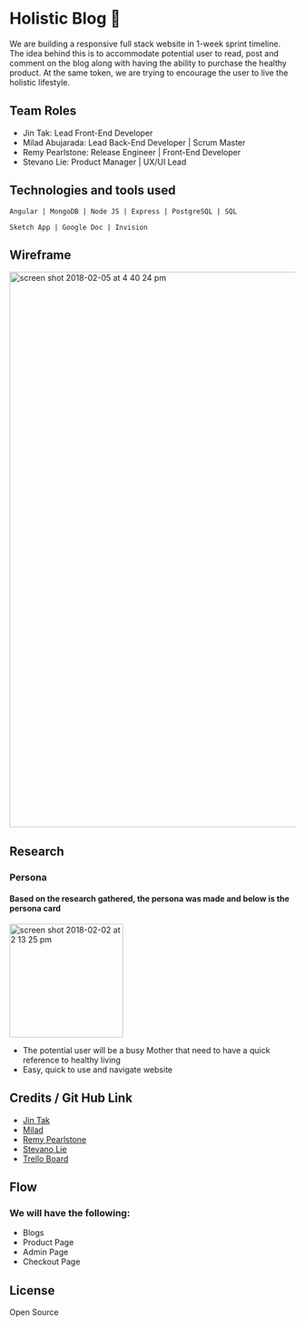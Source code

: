
# Holistic Blog :herb:

We are building a responsive full stack website in 1-week sprint timeline. The idea behind this is to accommodate potential user to read, post and comment on the blog along with having the ability to purchase the healthy product. At the same token, we are trying to encourage the user to live the holistic lifestyle. 

## Team Roles 

* Jin Tak: Lead Front-End Developer
* Milad Abujarada: Lead Back-End Developer | Scrum Master
* Remy Pearlstone: Release Engineer | Front-End Developer
* Stevano Lie: Product Manager | UX/UI Lead


## Technologies and tools used
```
Angular | MongoDB | Node JS | Express | PostgreSQL | SQL
```

```
Sketch App | Google Doc | Invision 
```


## Wireframe 

<img width="978" alt="screen shot 2018-02-05 at 4 40 24 pm" src="https://user-images.githubusercontent.com/26607760/35834524-74448648-0a93-11e8-8498-2499d46f542b.png">


## Research
### Persona
#### Based on the research gathered, the persona was made and below is the persona card 

<img width="200" alt="screen shot 2018-02-02 at 2 13 25 pm" src="https://user-images.githubusercontent.com/26607760/35755157-6e54dd36-0823-11e8-9d1f-ba780d07164d.png">

* The potential user will be a busy Mother that need to have a quick reference to healthy living
* Easy, quick to use and navigate website

## Credits / Git Hub Link
* [ Jin Tak ]( https://github.com/JinTak )
* [ Milad ]( https://github.com/milad-abujarada )
* [ Remy Pearlstone ]( https://github.com/rover33 )
* [ Stevano Lie ]( https://github.com/slie07 )
* [ Trello Board ]( https://trello.com/b/EhRojwgo/project-3 )


## Flow
### We will have the following:
* Blogs
* Product Page
* Admin Page
* Checkout Page 


## License
Open Source 







